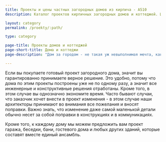 ```yaml
---
title: Проекты и цены частных загородных домов из кирпича - А510
description: Каталог проектов кирпичных загородных домов и коттеджей. Цены на проектирование и строительство

layout: category
permalink: /proekty/:path/

type: category

page-title: Проекты домов и коттеджей
page-short-title: Дома и коттеджи
page-description: "Дом за городом - не такая уж невыполнимая мечта, как кажется на первый взгляд. Специально для вас мы разработали проекты частных домов в совершенно разной стилистике: от классики до ультрамодного лофта. Выберите то, что вам ближе по духу, - и начинайте строить ваш дом."

---
```

Если вы покупаете готовый проект загородного дома, значит вы гарантированно принимаете верное решение. Это удобно, потому что дома по этим проекты построены уже не по одному разу, а значит все инженерные и конструктивные решения отработаны. Кроме того, в этом случае вы однозначно экономите время. Часто бывают случаи, что заказчик хочет внести в проект изменения - в этом случае наши архитекторы принимают во внимания все пожелания и вносят поправки. Важно знать, что изменение даже самой маленькой детали обычно несет за собой поправки в конструкциях и в коммуникациях.

Кроме того, к каждому дому мы можем предложить вам проект гаража, беседки, бани, гостевого дома и любых других зданий, которые составят вместе единый ансамбль. 